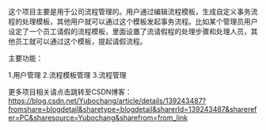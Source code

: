 这个项目主要是用于公司流程管理的。用户通过编辑流程模板，生成自定义事务流程的处理模板，其他用户就可以通过这个模板发起事务流程。比如某个管理员用户设定了一个员工请假的流程模板，里面设置了流请假程的处理步骤和处理人员，其他员工就可以通过这个模板，提起请假流程。

主要功能：

1.用户管理
2.流程模板管理
3.流程管理

更多项目相关请点击跳转至CSDN博客：
https://blog.csdn.net/Yubochang/article/details/139243487?fromshare=blogdetail&sharetype=blogdetail&sharerId=139243487&sharerefer=PC&sharesource=Yubochang&sharefrom=from_link
